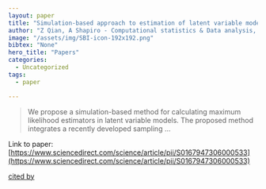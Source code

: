 ```yaml
---
layout: paper
title: "Simulation-based approach to estimation of latent variable models"
author: "Z Qian, A Shapiro - Computational statistics & Data analysis, 2006 - Elsevier"
image: "/assets/img/SBI-icon-192x192.png"
bibtex: "None"
hero_title: "Papers"
categories:
  - Uncategorized
tags:
  - paper

---
```

>We propose a simulation-based method for calculating maximum likelihood estimators in latent variable models. The proposed method integrates a recently developed sampling …

Link to paper: [https://www.sciencedirect.com/science/article/pii/S0167947306000533](https://www.sciencedirect.com/science/article/pii/S0167947306000533)

[cited by](https://scholar.google.com/scholar?cites=1476693320826998199&as_sdt=2005&sciodt=0,5&hl=en&num=20)
